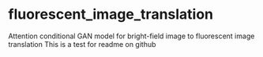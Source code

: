 # fluorescent_image_translation
Attention conditional GAN model for bright-field image to fluorescent image translation
This is a test for readme on github
